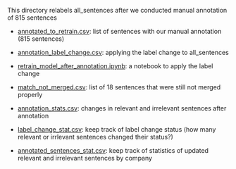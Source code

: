 This directory relabels all_sentences after we conducted manual annotation of 815 sentences


- <ins>annotated_to_retrain.csv</ins>: list of sentences with our manual annotation (815 sentences)

- <ins>annotation_label_change.csv</ins>: applying the label change to all_sentences

- <ins>retrain_model_after_annotation.ipynb</ins>: a notebook to apply the label change

- <ins>match_not_merged.csv</ins>: list of 18 sentences that were still not merged properly

- <ins>annotation_stats.csv</ins>: changes in relevant and irrelevant sentences after annotation

- <ins>label_change_stat.csv</ins>: keep track of label change status (how many relevant or irrlevant sentences changed their status?)

- <ins>annotated_sentences_stat.csv</ins>: keep track of statistics of updated relevant and irrelevant sentences by company 